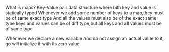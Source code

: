 What is maps?
Key-Value pair data structure where bith key and value is statically typed
Whenever we add some number of keys to a map,they must be of same exact type
And all the values must also be of the exact same type
keys and values can be of diff type,but all keys and all values must be of same type

Whenever we declare a new variable and do not assign an actual value to it, go will initialize it with its zero value 